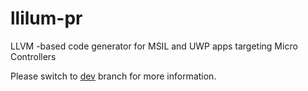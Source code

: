 # llilum-pr
LLVM -based code generator for MSIL and UWP apps targeting Micro Controllers 

Please switch to [dev](https://github.com/NETMF/llilum-pr/tree/dev) branch for more information. 
